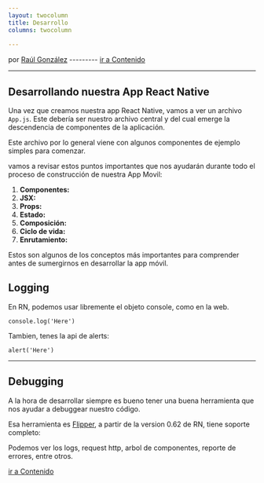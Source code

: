 ```yaml
---
layout: twocolumn
title: Desarrollo
columns: twocolumn
 
---
```


por [Raúl González](https://twitter.com/soyraulgonzalez)  ---------   [ir a Contenido](/contenido.html)

---
## Desarrollando nuestra App React Native

Una vez que creamos nuestra app React Native, vamos a ver un archivo `App.js`. Este debería ser nuestro archivo central y del cual emerge la descendencia de componentes de la aplicación. 

Este archivo por lo general viene con algunos componentes de ejemplo simples para comenzar. 

vamos a revisar estos puntos importantes que nos ayudarán durante todo el proceso de construcción de nuestra App Movil:

1. **Componentes:** 
2. **JSX:** 
3. **Props:** 
4. **Estado:** 
5.  **Composición:**  
6. **Ciclo de vida:** 
7. **Enrutamiento:** 

Estos son algunos de los conceptos más importantes para comprender antes de sumergirnos en desarrollar la app móvil. 

## Logging

En RN, podemos usar libremente el objeto console, como en la web.

`console.log('Here')`

Tambien, tenes la api de alerts:

`alert('Here')`

---
## Debugging

A la hora de desarrollar siempre es bueno tener una buena herramienta que nos ayudar a debuggear nuestro código.

Esa herramienta es [Flipper](https://fbflipper.com/), a partir de la version 0.62 de RN, tiene soporte completo:

Podemos ver los logs, request http, arbol de componentes, reporte de errores, entre otros.

[ir a Contenido](/contenido.html)
